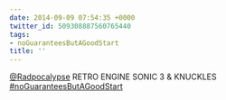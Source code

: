 ```yaml
---
date: 2014-09-09 07:54:35 +0000
twitter_id: 509308887560765440
tags:
- noGuaranteesButAGoodStart
title: ''
---
```


<!-- Tweet at https://twitter.com/statuses/509237851658395648 is either deleted or protected. -->

[@Radpocalypse](https://twitter.com/Radpocalypse) RETRO ENGINE SONIC 3 &amp; KNUCKLES [#noGuaranteesButAGoodStart](https://twitter.com/hashtag/noGuaranteesButAGoodStart)
